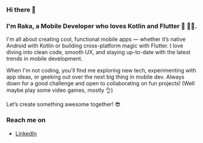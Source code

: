 ### Hi there 👋

### I'm Raka, a Mobile Developer who loves Kotlin and Flutter 🚀 🧑‍💻.

I'm all about creating cool, functional mobile apps — whether it’s native Android with Kotlin or building cross-platform magic with Flutter. I love diving into clean code, smooth UX, and staying up-to-date with the latest trends in mobile development.

When I'm not coding, you'll find me exploring new tech, experimenting with app ideas, or geeking out over the next big thing in mobile dev. Always down for a good challenge and open to collaborating on fun projects! (Well maybe play some video games, mostly 👌)

Let’s create something awesome together! 😎

### Reach me on
- <a href="https://www.linkedin.com/in/raka-ryandra-guntara-b23698227">LinkedIn</a>

